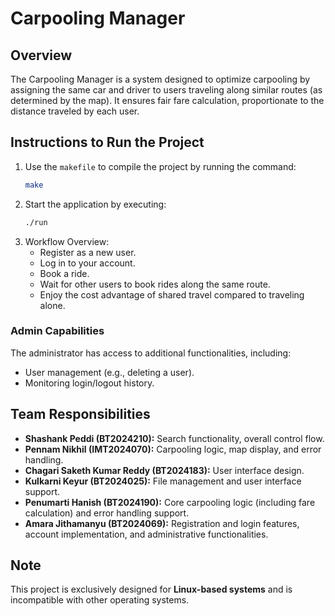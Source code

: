 # Carpooling Manager

## Overview

The Carpooling Manager is a system designed to optimize carpooling by assigning the same car and driver to users traveling along similar routes (as determined by the map). It ensures fair fare calculation, proportionate to the distance traveled by each user.

## Instructions to Run the Project

1. Use the `makefile` to compile the project by running the command:
   ```bash
   make
   ```
2. Start the application by executing:
   ```bash
   ./run
   ```
3. Workflow Overview:
   - Register as a new user.
   - Log in to your account.
   - Book a ride.
   - Wait for other users to book rides along the same route.
   - Enjoy the cost advantage of shared travel compared to traveling alone.

### Admin Capabilities

The administrator has access to additional functionalities, including:

- User management (e.g., deleting a user).
- Monitoring login/logout history.

## Team Responsibilities

- **Shashank Peddi (BT2024210):** Search functionality, overall control flow.
- **Pennam Nikhil (IMT2024070):** Carpooling logic, map display, and error handling.
- **Chagari Saketh Kumar Reddy (BT2024183):** User interface design.
- **Kulkarni Keyur (BT2024025):** File management and user interface support.
- **Penumarti Hanish (BT2024190):** Core carpooling logic (including fare calculation) and error handling support.
- **Amara Jithamanyu (BT2024069):** Registration and login features, account implementation, and administrative functionalities.

## Note

This project is exclusively designed for **Linux-based systems** and is incompatible with other operating systems.
